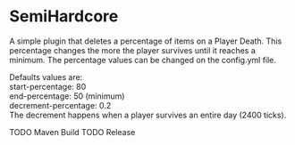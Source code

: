 # SemiHardcore
A simple plugin that deletes a percentage of items on a Player Death. This percentage changes the more the player survives until it reaches a minimum. The percentage values can be changed on the config.yml file.

Defaults values are:  
start-percentage: 80  
end-percentage: 50 (minimum)  
decrement-percentage: 0.2  
The decrement happens when a player survives an entire day (2400 ticks).


TODO Maven Build
TODO Release
